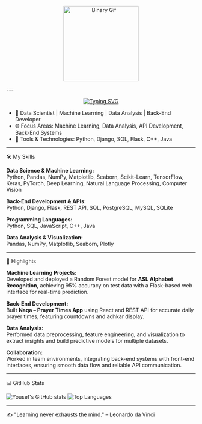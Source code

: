 <p align="center">
  <img src="assets/Duck.gif" alt="Binary Gif" width="200"/>
</p>
---

<p align="center">
  <a href="https://git.io/typing-svg">
    <img src="https://readme-typing-svg.demolab.com?font=Fira+Code&pause=1000&width=435&lines=Hello%2C+there!+%F0%9F%91%8B;This+is+Yousef.+.+.+.;Nice+to+meet+you" alt="Typing SVG"/>
  </a>
</p>


- 🏢 Data Scientist | Machine Learning | Data Analysis | Back-End Developer
- 🌐 Focus Areas: Machine Learning, Data Analysis, API Development, Back-End Systems
- 🔧 Tools & Technologies: Python, Django, SQL, Flask, C++, Java
---

🛠️ My Skills

**Data Science & Machine Learning:**  
Python, Pandas, NumPy, Matplotlib, Seaborn, Scikit-Learn, TensorFlow, Keras, PyTorch, Deep Learning, Natural Language Processing, Computer Vision

**Back-End Development & APIs:**  
Python, Django, Flask, REST API, SQL, PostgreSQL, MySQL, SQLite

**Programming Languages:**  
Python, SQL, JavaScript, C++, Java

**Data Analysis & Visualization:**  
Pandas, NumPy, Matplotlib, Seaborn, Plotly

---

🌟 Highlights

**Machine Learning Projects:**  
Developed and deployed a Random Forest model for **ASL Alphabet Recognition**, achieving 95% accuracy on test data with a Flask-based web interface for real-time prediction.

**Back-End Development:**  
Built **Naqa – Prayer Times App** using React and REST API for accurate daily prayer times, featuring countdowns and adhkar display.

**Data Analysis:**  
Performed data preprocessing, feature engineering, and visualization to extract insights and build predictive models for multiple datasets.

**Collaboration:**  
Worked in team environments, integrating back-end systems with front-end interfaces, ensuring smooth data flow and reliable API communication.

---

📊 GitHub Stats

![Yousef's GitHub stats](https://github-readme-stats.vercel.app/api?username=Yousef10p&show_icons=true&theme=radical)
![Top Languages](https://github-readme-stats.vercel.app/api/top-langs/?username=Yousef10p&layout=compact&theme=radical)

---

✍️ "Learning never exhausts the mind." – Leonardo da Vinci

